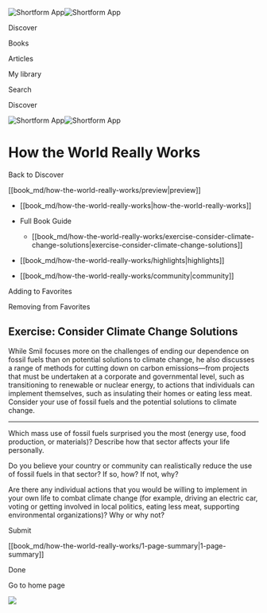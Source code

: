 ![Shortform App](/img/logo.36a2399e.svg)![Shortform App](/img/logo-dark.70c1b072.svg)

Discover

Books

Articles

My library

Search

Discover

![Shortform App](/img/logo.36a2399e.svg)![Shortform App](/img/logo-dark.70c1b072.svg)

# How the World Really Works

Back to Discover

[[book_md/how-the-world-really-works/preview|preview]]

  * [[book_md/how-the-world-really-works|how-the-world-really-works]]
  * Full Book Guide

    * [[book_md/how-the-world-really-works/exercise-consider-climate-change-solutions|exercise-consider-climate-change-solutions]]
  * [[book_md/how-the-world-really-works/highlights|highlights]]
  * [[book_md/how-the-world-really-works/community|community]]



Adding to Favorites 

Removing from Favorites 

## Exercise: Consider Climate Change Solutions

While Smil focuses more on the challenges of ending our dependence on fossil fuels than on potential solutions to climate change, he also discusses a range of methods for cutting down on carbon emissions—from projects that must be undertaken at a corporate and governmental level, such as transitioning to renewable or nuclear energy, to actions that individuals can implement themselves, such as insulating their homes or eating less meat. Consider your use of fossil fuels and the potential solutions to climate change.

* * *

Which mass use of fossil fuels surprised you the most (energy use, food production, or materials)? Describe how that sector affects your life personally.

Do you believe your country or community can realistically reduce the use of fossil fuels in that sector? If so, how? If not, why?

Are there any individual actions that you would be willing to implement in your own life to combat climate change (for example, driving an electric car, voting or getting involved in local politics, eating less meat, supporting environmental organizations)? Why or why not?

Submit 

[[book_md/how-the-world-really-works/1-page-summary|1-page-summary]]

Done

Go to home page 

![](https://bat.bing.com/action/0?ti=56018282&Ver=2&mid=0fe5f510-9576-4b1b-b35e-15cd06320353&sid=49fff5b0636c11eeb9c611038afc8668&vid=4a005010636c11ee80c703d4c4a7acd5&vids=0&msclkid=N&pi=0&lg=en-US&sw=800&sh=600&sc=24&nwd=1&tl=Shortform%20%7C%20How%20the%20World%20Really%20Works&p=https%3A%2F%2Fwww.shortform.com%2Fapp%2Fbook%2Fhow-the-world-really-works%2Fexercise-consider-climate-change-solutions&r=&lt=414&evt=pageLoad&sv=1&rn=868888)
